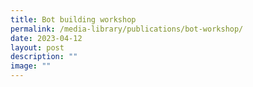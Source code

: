```yaml
---
title: Bot building workshop
permalink: /media-library/publications/bot-workshop/
date: 2023-04-12
layout: post
description: ""
image: ""
---
```

